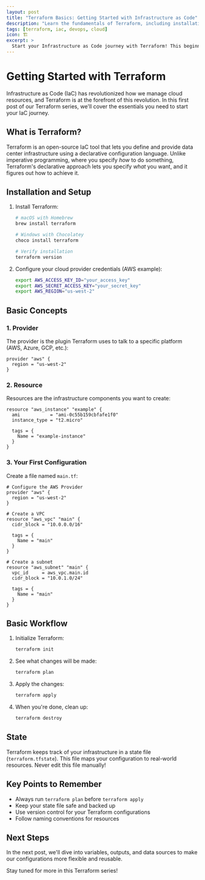 ```yaml
---
layout: post
title: "Terraform Basics: Getting Started with Infrastructure as Code"
description: "Learn the fundamentals of Terraform, including installation, basic concepts, and your first configuration"
tags: [terraform, iac, devops, cloud]
icon: 🏗️
excerpt: >
  Start your Infrastructure as Code journey with Terraform! This beginner-friendly guide covers installation, basic concepts like providers and resources, and walks you through creating your first Terraform configuration. Perfect for DevOps engineers and cloud practitioners looking to automate their infrastructure deployment.
---
```


# Getting Started with Terraform

Infrastructure as Code (IaC) has revolutionized how we manage cloud resources, and Terraform is at the forefront of this revolution. In this first post of our Terraform series, we'll cover the essentials you need to start your IaC journey.

## What is Terraform?

Terraform is an open-source IaC tool that lets you define and provide data center infrastructure using a declarative configuration language. Unlike imperative programming, where you specify *how* to do something, Terraform's declarative approach lets you specify *what* you want, and it figures out how to achieve it.

## Installation and Setup

1. Install Terraform:
   ```bash
   # macOS with Homebrew
   brew install terraform

   # Windows with Chocolatey
   choco install terraform

   # Verify installation
   terraform version
   ```

2. Configure your cloud provider credentials (AWS example):
   ```bash
   export AWS_ACCESS_KEY_ID="your_access_key"
   export AWS_SECRET_ACCESS_KEY="your_secret_key"
   export AWS_REGION="us-west-2"
   ```

## Basic Concepts

### 1. Provider
The provider is the plugin Terraform uses to talk to a specific platform (AWS, Azure, GCP, etc.):

```hcl
provider "aws" {
  region = "us-west-2"
}
```

### 2. Resource
Resources are the infrastructure components you want to create:

```hcl
resource "aws_instance" "example" {
  ami           = "ami-0c55b159cbfafe1f0"
  instance_type = "t2.micro"

  tags = {
    Name = "example-instance"
  }
}
```

### 3. Your First Configuration

Create a file named `main.tf`:

```hcl
# Configure the AWS Provider
provider "aws" {
  region = "us-west-2"
}

# Create a VPC
resource "aws_vpc" "main" {
  cidr_block = "10.0.0.0/16"

  tags = {
    Name = "main"
  }
}

# Create a subnet
resource "aws_subnet" "main" {
  vpc_id     = aws_vpc.main.id
  cidr_block = "10.0.1.0/24"

  tags = {
    Name = "main"
  }
}
```

## Basic Workflow

1. Initialize Terraform:
   ```bash
   terraform init
   ```

2. See what changes will be made:
   ```bash
   terraform plan
   ```

3. Apply the changes:
   ```bash
   terraform apply
   ```

4. When you're done, clean up:
   ```bash
   terraform destroy
   ```

## State

Terraform keeps track of your infrastructure in a state file (`terraform.tfstate`). This file maps your configuration to real-world resources. Never edit this file manually!

## Key Points to Remember

- Always run `terraform plan` before `terraform apply`
- Keep your state file safe and backed up
- Use version control for your Terraform configurations
- Follow naming conventions for resources

## Next Steps

In the next post, we'll dive into variables, outputs, and data sources to make our configurations more flexible and reusable.

Stay tuned for more in this Terraform series!
